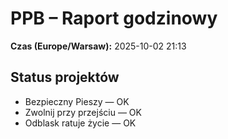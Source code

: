 # PPB – Raport godzinowy
**Czas (Europe/Warsaw):** 2025-10-02 21:13

## Status projektów
- Bezpieczny Pieszy — OK
- Zwolnij przy przejściu — OK
- Odblask ratuje życie — OK

